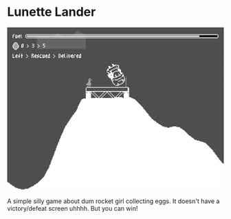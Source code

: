 # Lunette Lander
![alt text](screen.png)

A simple silly game about dum rocket girl collecting eggs.
It doesn't have a victory/defeat screen uhhhh. But you can win!